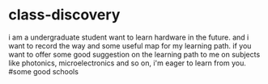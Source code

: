 # class-discovery
i am a undergraduate student want to learn hardware in the future. and i want to record the way and some useful map for my learning path.
if you want to offer some good suggestion on the learning path to me on subjects like photonics, microelectronics and so on, i'm eager to learn from you.
#some good schools
